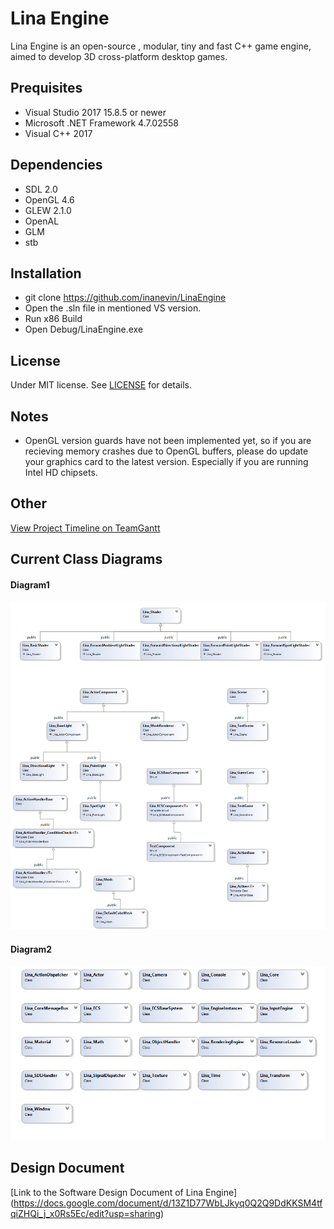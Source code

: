 # Lina Engine
Lina Engine is an open-source , modular, tiny and fast C++ game engine, aimed to develop 3D cross-platform desktop games.

## Prequisites
- Visual Studio 2017 15.8.5 or newer
- Microsoft .NET Framework 4.7.02558
- Visual C++ 2017

## Dependencies
- SDL 2.0
- OpenGL 4.6
- GLEW 2.1.0
- OpenAL
- GLM
- stb

## Installation
- git clone https://github.com/inanevin/LinaEngine
- Open the .sln file in mentioned VS version.
- Run x86 Build
- Open Debug/LinaEngine.exe

## License
Under MIT license. See [LICENSE](https://github.com/lineupthesky/LinaEngine/blob/master/LICENSE.md) for details.

## Notes
- OpenGL version guards have not been implemented yet, so if you are recieving memory crashes due to OpenGL buffers, please do update your graphics card to the latest version. Especially if you are running Intel HD chipsets.

## Other

[View Project Timeline on TeamGantt](https://prod.teamgantt.com/gantt/schedule/?ids=1324878&public_keys=HmDPAs8HHBwi&zoom=d100&font_size=12&estimated_hours=0&assigned_resources=0&percent_complete=0&documents=0&comments=0&col_width=355&hide_header_tabs=0&menu_view=1&resource_filter=1&name_in_bar=0&name_next_to_bar=0&resource_names=1#user=&company=&custom=&date_filter=&hide_completed=false&color_filter=)

## Current Class Diagrams

#### Diagram1
![Diagram 1](Docs/Images/CD1.png?raw=true "Title")

#### Diagram2
![Diagram 2](Docs/Images/CD2.png?raw=true "Title")

## Design Document

[Link to the Software Design Document of Lina Engine] (https://docs.google.com/document/d/13Z1D77WbLJkyq0Q2Q9DdKKSM4tfqiZHQi_j_x0Rs5Ec/edit?usp=sharing)
